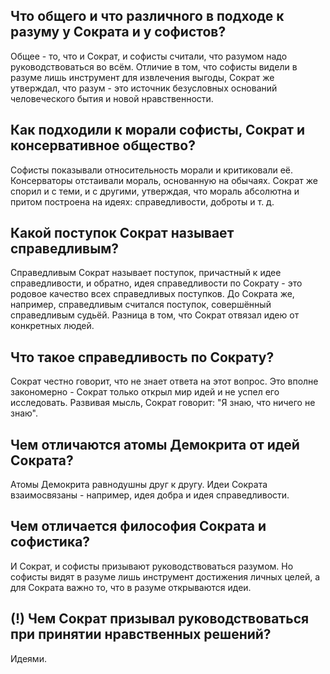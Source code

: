 ## Что общего и что различного в подходе к разуму у Сократа и у софистов?
Общее - то, что и Сократ, и софисты считали, что разумом надо руководствоваться во всём. Отличие в том, что софисты видели в разуме лишь инструмент для извлечения выгоды, Сократ же утверждал, что разум - это источник безусловных оснований человеческого бытия и новой нравственности.

## Как подходили к морали софисты, Сократ и консервативное общество?
Софисты показывали относительность морали и критиковали её. Консерваторы отстаивали мораль, основанную на обычаях. Сократ же спорил и с теми, и с другими, утверждая, что мораль абсолютна и притом построена на идеях: справедливости, доброты и т. д.

## Какой поступок Сократ называет справедливым?
Справедливым Сократ называет поступок, причастный к идее справедливости, и обратно, идея справедливости по Сократу - это родовое качество всех справедливых поступков. До Сократа же, например, справедливым считался поступок, совершённый справедливым судьёй. Разница в том, что Сократ отвязал идею от конкретных людей.

## Что такое справедливость по Сократу?
Сократ честно говорит, что не знает ответа на этот вопрос. Это вполне закономерно - Сократ только открыл мир идей и не успел его исследовать. Развивая мысль, Сократ говорит: "Я знаю, что ничего не знаю".

## Чем отличаются атомы Демокрита от идей Сократа?
Атомы Демокрита равнодушны друг к другу. Идеи Сократа взаимосвязаны - например, идея добра и идея справедливости.

## Чем отличается философия Сократа и софистика?
И Сократ, и софисты призывают руководствоваться разумом. Но софисты видят в разуме лишь инструмент достижения личных целей, а для Сократа важно то, что в разуме открываются идеи.

## (!) Чем Сократ призывал руководствоваться при принятии нравственных решений?
Идеями.


